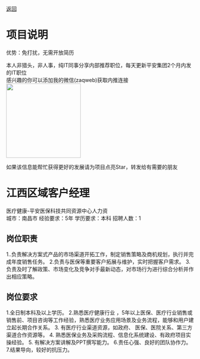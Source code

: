 [返回](../../)

# 项目说明

优势：免打扰，无需开放简历

本人非猎头，非人事，纯IT同事分享内部推荐职位，每天更新平安集团2个月内发的IT职位  
感兴趣的你可以添加我的微信(zaqweb)获取内推连接  
<img src="https://github.com/zaqweb/PA-IT-JOBS/blob/master/WechatICode.jpeg"  height="200" width="200">

如果该信息能帮忙获得更好的发展请为项目点亮Star，转发给有需要的朋友

# 江西区域客户经理
医疗健康-平安医保科技共同资源中心人力资  
城市：南昌市 经验要求：5年 学历要求：本科  招聘人数：1

## 岗位职责
1..负责解决方案式产品的市场渠道开拓工作，制定销售策略及商机规划，执行并完成年度销售任务。
2.负责与医保等重要客户拓展与维护，实时把握客户需求。
3.负责及时了解政策、市场变化及竞争对手最新动态，对市场行为进行综合分析并作出相应策略。

## 岗位要求
1.全日制本科及以上学历。
2.熟悉医疗健康行业 ，5年以上医保、医疗行业销售或销售前、项目咨询等工作经验，熟悉医疗业务应用场景及业务流程，能够和用户建立起长期合作关系。
3. 有医疗行业渠道资源，如政府、 医保、医院关系、第三方渠道合作资源等。
4. 熟悉医保业务及采购流程、信息化系统建设、有政府项目实操经验。
5. 有解决方案讲解及PPT撰写能力。
6.责任心强、良好的团队协作力。
7.结果导向，较好的抗压力。




